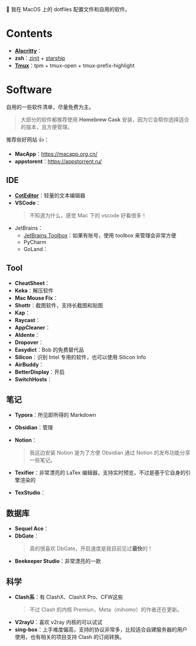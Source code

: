  我在 MacOS 上的 dotfiles 配置文件和自用的软件。

# Contents

- [**Alacritty**](https://alacritty.org/)：
- **zsh**：[zinit](https://zdharma-continuum.github.io/zinit/wiki/) + [starship](https://starship.rs/)
- [**Tmux**](https://github.com/tmux/tmux/wiki)：tpm + tmux-open + tmux-prefix-highlight

# Software

自用的一些软件清单，尽量免费为主。

> 大部分的软件都推荐使用 **Homebrew Cask** 安装，因为它会帮你选择适合的版本，且方便管理。

推荐些好网站 :+1:：
- **MacApp**：https://macapp.org.cn/
- **appstorent**：https://appstorrent.ru/

## IDE

- [**CotEditor**](https://coteditor.com/)：轻量的文本编辑器
- **VSCode**：
    > 不知道为什么，感觉 Mac 下的 vscode 好看很多！
- JetBrains：
    - [JetBrains Toolbox](https://www.jetbrains.com/toolbox-app/)：如果有账号，使用 toolbox 来管理会非常方便
    - PyCharm
    - GoLand：

## Tool

- **CheatSheet**：
- **Keka**：解压软件
- **Mac Mouse Fix**：
- **Shottr**：截图软件，支持长截图和贴图
- **Kap**：
- **Raycast**：
- **AppCleaner**：
- **Aldente**：
- **Dropover**：
- **Easydict**：Bob 的免费替代品
- **Silicon**：识别 Intel 专用的软件，也可以使用 Silicon Info
- **AirBuddy**：
- **BetterDisplay**：开启
- **SwitchHosts**：

## 笔记

- **Typora**：所见即所得的 Markdown
- **Obsidian**：管理
- **Notion**：
    > 我这边安装 Notion 是为了方便 Obsidian 通过 Notion 的发布功能分享一些笔记。

- **Texifier**：非常漂亮的 LaTex 编辑器，支持实时预览，不过是基于它自身的引擎渲染的
- **TexStudio**：

## 数据库

- **Sequel Ace**：
- **DbGate**：
    > 真的很喜欢 DbGate，开启速度是我目前见过**最快**的！
- **Beekeeper Studio**：非常漂亮的一款

## 科学

- **Clash系**：有 ClashX、ClashX Pro、CFW这些
    > 不过 Clash 的内核 Premiun，Meta（mihomo）的作者还在更新。
- **V2rayU**：喜欢 v2ray 内核的可以试试
- **sing-box**：上手难度偏高，支持的协议非常多，比较适合自建服务器的用户使用，也有相关的项目支持 Clash 的订阅转换。
